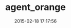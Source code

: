 ---
layout: post
title:  "agent_orange"
repo:   "kevinelliott/agent_orange"
date:   2015-02-18 17:17:56
gemurl: http://github.com/kevinelliott/agent_orange
---